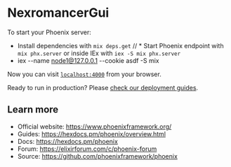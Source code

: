 # NexromancerGui

To start your Phoenix server:

  * Install dependencies with `mix deps.get`
//  * Start Phoenix endpoint with `mix phx.server` or inside IEx with `iex -S mix phx.server`
  * iex --name node1@127.0.0.1 --cookie asdf -S mix

Now you can visit [`localhost:4000`](http://localhost:4000) from your browser.

Ready to run in production? Please [check our deployment guides](https://hexdocs.pm/phoenix/deployment.html).

## Learn more

  * Official website: https://www.phoenixframework.org/
  * Guides: https://hexdocs.pm/phoenix/overview.html
  * Docs: https://hexdocs.pm/phoenix
  * Forum: https://elixirforum.com/c/phoenix-forum
  * Source: https://github.com/phoenixframework/phoenix
